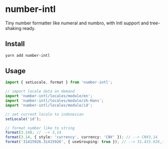 # number-intl

Tiny number formatter like numeral and numbro, with Intl support and tree-shaking ready.

## Install

```bash
yarn add number-intl
```

## Usage

```ts
import { setLocale, format } from 'number-intl';

// import locale data on demand
import 'number-intl/locales/module/en';
import 'number-intl/locales/module/zh-Hans';
import 'number-intl/locales/module/id';

// set current locale to indonesian
setLocale('id');

// format number like to string
format(3.14); // --> 3,14
format(3.14, { style: 'currency', currency: 'CNY' }); // --> CN¥3,14
format('31415926.31415926', { useGrouping: true }); // --> 31.415.926,31415926
```
